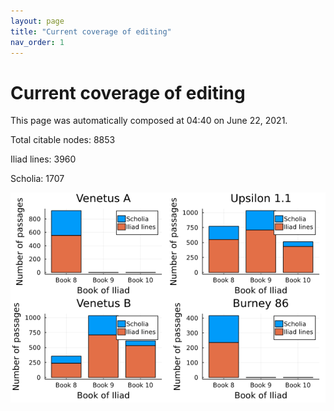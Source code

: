 ```yaml
---
layout: page
title: "Current coverage of editing"
nav_order: 1
---
```



# Current coverage of editing

This page was automatically composed at 04:40 on June 22, 2021.

Total citable nodes: 8853

Iliad lines: 3960

Scholia: 1707

![Summary of coverage](./coverage.png)